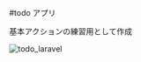 #todo アプリ

基本アクションの練習用として作成

![todo_laravel](https://user-images.githubusercontent.com/65272471/126585371-4a3360f2-06ec-46e9-8469-1d5a5fbb3ba7.gif)
